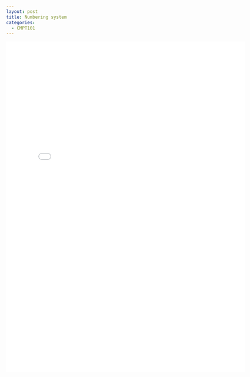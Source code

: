 ```yaml
---
layout: post
title: Numbering system
categories:
  - CMPT101
---
```

<iframe src="{{ site.url }}/assets/NumberingSystem.pdf" frameborder="0" style="width: 650px;height:900px"></iframe>
